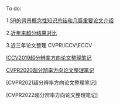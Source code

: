 To do:

1.[SR的背景概念性知识总结和几篇重要论文介绍](https://blog.csdn.net/weixin_46773169/article/details/106323644)

2.[近年来超分结果对比](https://blog.csdn.net/weixin_46773169/article/details/109290839?spm=1001.2014.3001.5502)

3.近三年论文整理
CVPR\ICCV\ECCV

[ICCV2019超分辨率方向论文整理笔记](https://blog.csdn.net/weixin_46773169/article/details/109175900?spm=1001.2014.3001.5502)

[CVPR2020超分辨率方向论文整理笔记](https://blog.csdn.net/weixin_46773169/article/details/109146532)

[CVPR2021超分辨率方向论文整理笔记]

[CVPR2022超分辨率方向论文整理笔记]






